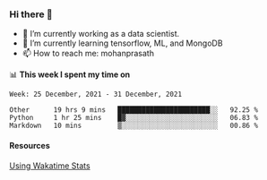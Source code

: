 ### Hi there 👋

- 🔭 I’m currently working as a data scientist.
- 🌱 I’m currently learning tensorflow, ML, and MongoDB
- 📫 How to reach me: mohanprasath

📊 **This week I spent my time on**
<!--START_SECTION:waka-->
```text
Week: 25 December, 2021 - 31 December, 2021

Other      19 hrs 9 mins   ███████████████████████░░   92.25 % 
Python     1 hr 25 mins    █▓░░░░░░░░░░░░░░░░░░░░░░░   06.83 % 
Markdown   10 mins         ▒░░░░░░░░░░░░░░░░░░░░░░░░   00.86 % 
```
<!--END_SECTION:waka-->

#### Resources
[Using Wakatime Stats](https://github.com/marketplace/actions/waka-readme)
